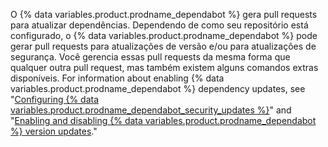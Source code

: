 O {% data variables.product.prodname_dependabot %} gera pull requests para atualizar dependências. Dependendo de como seu repositório está configurado, o {% data variables.product.prodname_dependabot %} pode gerar pull requests para atualizações de versão e/ou para atualizações de segurança. Você gerencia essas pull requests da mesma forma que qualquer outra pull request, mas também existem alguns comandos extras disponíveis. For information about enabling {% data variables.product.prodname_dependabot %} dependency updates, see "[Configuring {% data variables.product.prodname_dependabot_security_updates %}](/github/managing-security-vulnerabilities/configuring-dependabot-security-updates)" and "[Enabling and disabling {% data variables.product.prodname_dependabot %} version updates](/code-security/supply-chain-security/keeping-your-dependencies-updated-automatically/enabling-and-disabling-version-updates)."
